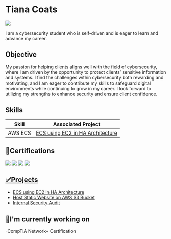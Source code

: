 # Tiana Coats
<a href="https://www.linkedin.com/in/tiana-coats-78618725a/"><img src="https://img.shields.io/badge/-LinkedIn-0072b1?&style=for-the-badge&logo=linkedin&logoColor=white" /></a>

I am a cybersecurity student who is self-driven and is eager to learn and advance my career. 

## Objective
My passion for helping clients aligns well with the field of cybersecurity, where I am driven by the opportunity to protect clients’ sensitive information and systems. I find the challenges within cybersecurity both rewarding and motivating, and I am eager to contribute my skills to safeguard digital environments while continuing to grow in my career. I look forward to utilizing my strengths to enhance security and ensure client confidence.

## Skills

| Skill                                         | Associated Project         |
|-----------------------------------------------|----------------------------|
| AWS ECS        | <a href="https://github.com/Tiana-C/ECS-using-EC2-in-HA-Architecture-">ECS using EC2 in HA Architecture</a>|

## 🌟Certifications

<div>
<a href="https://www.credly.com/badges/f39e42f5-ae65-4f12-a851-1cdec5a103a5/public_url"><img src="https://img.shields.io/badge/-Google Cybersecurity-176BEF?&style=for-the-badge" />
<a href="https://www.credly.com/badges/248ac071-8c57-4121-8efd-cb913222f8d1/public_url"><img src="https://img.shields.io/badge/-CompTIA A+-E63615?&style=for-the-badge" />
<a href="https://www.credly.com/badges/1dce689b-3ded-469c-945e-c84ccf40a00a/public_url"><img src="https://img.shields.io/badge/-AWS Solutions Architect Associate-2F0069?&style=for-the-badge" />
<a href="https://www.credly.com/badges/3e19d91c-17f4-42cd-979d-ecbcd8ea9864/public_url"><img src="https://img.shields.io/badge/-AWS AI Practitioner-2F0069?&style=for-the-badge" />
</div>

## ✅Projects
- <a href="https://github.com/Tiana-C/ECS-using-EC2-in-HA-Architecture-">ECS using EC2 in HA Architecture</a>
- <a href="https://github.com/Tiana-C/S3-Static-Website">Host Static Website on AWS S3 Bucket</a>
- <a href="https://github.com/Tiana-C/Internal-Security-Audit">Internal Security Audit</a>

## 📌I'm currently working on
-CompTIA Network+ Certification


<!--
**Tiana-C/Tiana-C** is a ✨ _special_ ✨ repository because its `README.md` (this file) appears on your GitHub profile.

Here are some ideas to get you started:

-  I’m currently working on ...
- 🌱 I’m currently learning ...
- 👯 I’m looking to collaborate on ...
- 🤔 I’m looking for help with ...
- 💬 Ask me about ...
- 📫 How to reach me: ...
- 😄 Pronouns: ...
- ⚡ Fun fact: ...
-->
